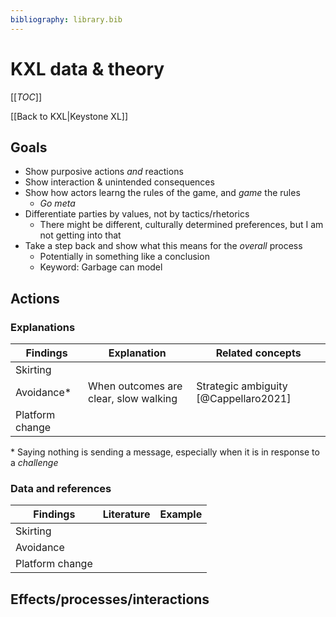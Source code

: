```yaml
---
bibliography: library.bib
---
```


# KXL data & theory

[[_TOC_]]

[[Back to KXL|Keystone XL]]

## Goals

* Show purposive actions _and_ reactions
* Show interaction & unintended consequences
* Show how actors learng the rules of the game, and _game_ the rules
    * _Go meta_
* Differentiate parties by values, not by tactics/rhetorics
    * There might be different, culturally determined preferences, but I am not getting into that 
* Take a step back and show what this means for the _overall_ process
    * Potentially in something like a conclusion
    * Keyword: Garbage can model

## Actions

### Explanations

Findings        | Explanation                           | Related concepts
---             | ---------                             | ---------
Skirting        | 
Avoidance*      | When outcomes are clear, slow walking | Strategic ambiguity [@Cappellaro2021]
Platform change |

\* Saying nothing is sending a message, especially when it is in response to a _challenge_

### Data and references

Findings        | Literature    | Example
---             | ---           | ---
Skirting        | 
Avoidance       |  
Platform change |

## Effects/processes/interactions

### 
